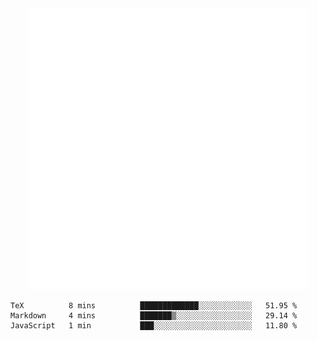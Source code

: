 <div align="center">
    <a href="https://konst.fish">
        <img src="https://raw.githubusercontent.com/konstfish/konstfish/master/fish.svg" alt="Logo" width="450"/>
    </a>
</div>

<!--START_SECTION:waka-->
```text
TeX          8 mins          █████████████░░░░░░░░░░░░   51.95 % 
Markdown     4 mins          ███████▒░░░░░░░░░░░░░░░░░   29.14 % 
JavaScript   1 min           ███░░░░░░░░░░░░░░░░░░░░░░   11.80 % 
```
<!--END_SECTION:waka-->
